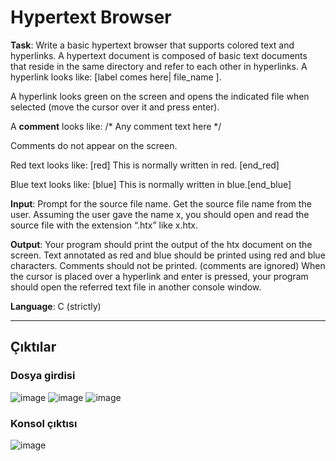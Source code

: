 # Hypertext Browser

**Task**: Write a basic hypertext browser that supports colored text and hyperlinks. A hypertext document is composed of basic text documents that reside in the same directory and refer to each other in hyperlinks.
A hyperlink looks like:  [label comes here| file_name  ].

A hyperlink looks green on the screen and opens the indicated file when selected (move  the cursor over it and press enter).

A **comment** looks like:  /* Any comment text here */

Comments do not appear on the screen. 

Red text looks like: [red] This is normally written in red. [end_red]

Blue text looks like: [blue] This is normally written in blue.[end_blue]

**Input**: Prompt for the source file name. Get the source file name from the user. Assuming the user gave the name x, you should open and read the source file with the extension “.htx” like x.htx. 

**Output**: Your program should print the output of the htx document on the screen. Text annotated as red and blue should be printed using red and blue characters. Comments should not be printed. (comments are ignored) When the cursor is placed over a hyperlink and enter is pressed, your program should open the referred text file in another console window. 

**Language**: C (strictly)

-----------------------------------------------------

## Çıktılar

### Dosya girdisi
![image](https://user-images.githubusercontent.com/109876399/193850339-6a657848-bf2d-46d1-a774-1c720be2fec7.png)
![image](https://user-images.githubusercontent.com/109876399/193850365-04e32e51-55d9-40b1-8cc8-b014428238da.png)
![image](https://user-images.githubusercontent.com/109876399/193850387-f4c68a39-7212-4369-a7a3-b73d0f33bfd8.png)

### Konsol çıktısı
![image](https://user-images.githubusercontent.com/109876399/193850520-a5386f9d-447f-4ec9-853c-d69940eafe3d.png)
